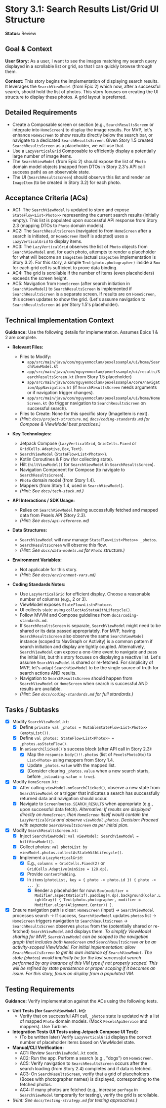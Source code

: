 # Story 3.1: Search Results List/Grid UI Structure

**Status:** Review

## Goal & Context

**User Story:** As a user, I want to see the images matching my search query displayed in a scrollable list or grid, so that I can quickly browse through them.

**Context:** This story begins the implementation of displaying search results. It leverages the `SearchViewModel` (from Epic 2) which now, after a successful search, should hold the list of photos. This story focuses on creating the UI structure to display these photos. A grid layout is preferred.

## Detailed Requirements

* Create a Composable screen or section (e.g., `SearchResultsScreen` or integrate into `HomeScreen`) to display the image results. For MVP, let's enhance `HomeScreen` to show results directly below the search bar, or navigate to a dedicated `SearchResultsScreen`. Given Story 1.5 created `SearchResultsScreen` as a placeholder, we will use that.
* Use a `LazyVerticalGrid` Composable to efficiently display a potentially large number of image items.
* The `SearchViewModel` (from Epic 2) should expose the list of `Photo` domain model objects (mapped from DTOs in Story 2.3's API call success path) as an observable state.
* The UI (`SearchResultsScreen`) should observe this list and render an `ImageItem` (to be created in Story 3.2) for each photo.

## Acceptance Criteria (ACs)

-   AC1: The `SearchViewModel` is updated to store and expose `StateFlow<List<Photo>>` representing the current search results (initially empty). This list is populated upon successful API response from Story 2.3 (mapping DTOs to `Photo` domain models).
-   AC2: The `SearchResultsScreen` (navigated to from `HomeScreen` after a search is initiated, or `HomeScreen` itself is adapted) uses a `LazyVerticalGrid` to display items.
-   AC3: The `LazyVerticalGrid` observes the list of `Photo` objects from `SearchViewModel` and, for each photo, attempts to render a placeholder for what will become an `ImageItem` (actual `ImageItem` implementation is Story 3.2). For this story, a simple `Text(photo.photographer)` inside a `Box` for each grid cell is sufficient to prove data binding.
-   AC4: The grid is scrollable if the number of items (even placeholders) exceeds the screen height.
-   AC5: Navigation from `HomeScreen` (after search initiation in `SearchViewModel`) to `SearchResultsScreen` is implemented if `SearchResultsScreen` is a separate screen. If results are on `HomeScreen`, this screen updates to show the grid. (Let's assume navigation to `SearchResultsScreen` as per Story 1.5's placeholder).

## Technical Implementation Context

**Guidance:** Use the following details for implementation. Assumes Epics 1 & 2 are complete.

-   **Relevant Files:**
    -   Files to Modify:
        -   `app/src/main/java/com/nguyenmoclam/pexelssample/ui/home/SearchViewModel.kt`
        -   `app/src/main/java/com/nguyenmoclam/pexelssample/ui/results/SearchResultsScreen.kt` (from Story 1.5 placeholder)
        -   `app/src/main/java/com/nguyenmoclam/pexelssample/core/navigation/AppNavigation.kt` (if `SearchResultsScreen` needs arguments or if navigation trigger changes).
        -   `app/src/main/java/com/nguyenmoclam/pexelssample/ui/home/HomeScreen.kt` (to trigger navigation to `SearchResultsScreen` on successful search).
    -   Files to Create: None for this specific story (ImageItem is next).
    -   _(Hint: `docs/project-structure.md`, `docs/coding-standards.md` for Compose & ViewModel best practices.)_

-   **Key Technologies:**
    -   Jetpack Compose (`LazyVerticalGrid`, `GridCells.Fixed` or `GridCells.Adaptive`, `Box`, `Text`).
    -   `SearchViewModel` (`StateFlow<List<Photo>>`).
    -   Kotlin Coroutines & Flow (for collecting state).
    -   Hilt (`hiltViewModel()` for `SearchViewModel` in `SearchResultsScreen`).
    -   Navigation Component for Compose (to navigate to `SearchResultsScreen`).
    -   `Photo` domain model (from Story 1.4).
    -   Mappers (from Story 1.4, used in `SearchViewModel`).
    -   _(Hint: See `docs/tech-stack.md`.)_

-   **API Interactions / SDK Usage:**
    -   Relies on `SearchViewModel` having successfully fetched and mapped data from Pexels API (Story 2.3).
    -   _(Hint: See `docs/api-reference.md`)_

-   **Data Structures:**
    -   `SearchViewModel` will now manage `StateFlow<List<Photo>> _photos`.
    -   `SearchResultsScreen` will observe this flow.
    -   _(Hint: See `docs/data-models.md` for `Photo` structure.)_

-   **Environment Variables:**
    -   Not applicable for this story.
    -   _(Hint: See `docs/environment-vars.md`)_

-   **Coding Standards Notes:**
    -   Use `LazyVerticalGrid` for efficient display. Choose a reasonable number of columns (e.g., 2 or 3).
    -   ViewModel exposes `StateFlow<List<Photo>>`.
    -   UI collects state using `collectAsStateWithLifecycle()`.
    -   Follow MVVM and Compose guidelines from `docs/coding-standards.md`.
    -   If `SearchResultsScreen` is separate, `SearchViewModel` might need to be shared or its data passed appropriately. For MVP, having `SearchResultsScreen` also observe the same `SearchViewModel` instance (scoped to NavGraph or Activity) is a common pattern if search initiation and display are tightly coupled. Alternatively, `SearchViewModel` can expose a one-time event to navigate and pass the initial list, but this story focuses on displaying a reactive list. Let's assume `SearchViewModel` is shared or re-fetched. For simplicity of MVP, let's adapt `SearchViewModel` to be the single source of truth for search actions AND results.
    -   Navigation to `SearchResultsScreen` should happen from `SearchViewModel` or `HomeScreen` when search is successful AND results are available.
    -   _(Hint: See `docs/coding-standards.md` for full standards.)_

## Tasks / Subtasks

-   [x] Modify `SearchViewModel.kt`:
    -   [x] Define `private val _photos = MutableStateFlow<List<Photo>>(emptyList())`.
    -   [x] Define `val photos: StateFlow<List<Photo>> = _photos.asStateFlow()`.
    -   [x] In `onSearchClicked()`'s success block (after API call in Story 2.3):
        -   [x] Map the `response.body()!!.photos` (list of `PexelsPhotoDto`) to `List<Photo>` using mappers from Story 1.4.
        -   [x] Update `_photos.value` with the mapped list.
        -   [x] (Consider clearing `_photos.value` when a new search starts, before `_isLoading.value = true`).
-   [x] Modify `HomeScreen.kt`:
    -   [x] After calling `viewModel.onSearchClicked()`, observe a new state from `SearchViewModel` or a trigger that indicates a search has successfully returned data and navigation should occur.
    -   [x] Navigate to `ScreenRoutes.SEARCH_RESULTS` when appropriate (e.g., upon successful data fetch).
        *Alternative: If results are displayed directly on `HomeScreen`, then `HomeScreen` itself would contain the `LazyVerticalGrid` and observe `viewModel.photos`.* *Decision: Proceed with separate `SearchResultsScreen` as per initial plan.*
-   [x] Modify `SearchResultsScreen.kt`:
    -   [x] Inject `SearchViewModel`: `val viewModel: SearchViewModel = hiltViewModel()`.
    -   [x] Collect photos: `val photoList by viewModel.photos.collectAsStateWithLifecycle()`.
    -   [x] Implement a `LazyVerticalGrid`:
        -   [x] E.g., `columns = GridCells.Fixed(2)` or `GridCells.Adaptive(minSize = 128.dp)`.
        -   [x] Provide `contentPadding`.
        -   [x] In `items(photoList, key = { photo -> photo.id }) { photo -> ... }`:
            -   [x] Render a placeholder for now: `Box(modifier = Modifier.aspectRatio(1f).padding(4.dp).background(Color.LightGray)) { Text(photo.photographer, modifier = Modifier.align(Alignment.Center)) }`.
-   [x] Ensure navigation path is clear: `HomeScreen` (input) -> `SearchViewModel` processes search -> If success, `SearchViewModel` updates `photos` list -> `HomeScreen` triggers navigation to `SearchResultsScreen` -> `SearchResultsScreen` observes `photos` from the (potentially shared or re-fetched) `SearchViewModel` and displays them.
    *To simplify ViewModel sharing for MVP, `SearchViewModel` can be scoped to the navigation graph that includes both `HomeScreen` and `SearchResultsScreen` or be an activity-scoped ViewModel.*
    *For initial implementation: allow `SearchResultsScreen` to get its own instance of `SearchViewModel`. The state (`photos`) would implicitly be for the *last successful search performed by any instance of this VM type if not properly scoped*. This will be refined by state persistence or proper scoping if it becomes an issue. For this story, focus on display from *a* populated VM.*

## Testing Requirements

**Guidance:** Verify implementation against the ACs using the following tests.
-   **Unit Tests (for `SearchViewModel.kt`):**
    -   Verify that on successful API call, `_photos` state is updated with a list of mapped `Photo` domain models. (Mock `PexelsApiService` and mappers). Use Turbine.
-   **Integration Tests (UI Tests using Jetpack Compose UI Test):**
    -   (To be written later) Verify `LazyVerticalGrid` displays the correct number of placeholder items based on ViewModel state.
-   **Manual/CLI Verification:**
    -   AC1: Review `SearchViewModel.kt` code.
    -   AC2: Run the app. Perform a search (e.g., "dogs") on `HomeScreen`.
    -   AC5: Verify navigation to `SearchResultsScreen` occurs after the search loading (from Story 2.4) completes and if data is fetched.
    -   AC3: On `SearchResultsScreen`, verify that a grid of placeholders (Boxes with photographer names) is displayed, corresponding to the fetched photos.
    -   AC4: If many photos are fetched (e.g., increase `perPage` in `SearchViewModel` temporarily for testing), verify the grid is scrollable.
-   _(Hint: See `docs/testing-strategy.md` for testing approaches.)_

